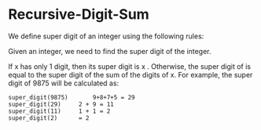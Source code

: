 # Recursive-Digit-Sum

We define super digit of an integer  using the following rules:

Given an integer, we need to find the super digit of the integer.

If x has only 1 digit, then its super digit is x .
Otherwise, the super digit of  is equal to the super digit of the sum of the digits of x.
For example, the super digit of 9875  will be calculated as:

	super_digit(9875)   	9+8+7+5 = 29 
	super_digit(29) 	2 + 9 = 11
	super_digit(11)		1 + 1 = 2
	super_digit(2)		= 2  
